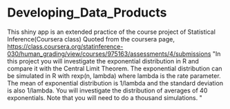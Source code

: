 # Developing_Data_Products
This shiny app is an extended practice of the course project of Statistical Inference(Coursera class)
Quoted from the coursera page, https://class.coursera.org/statinference-030/human_grading/view/courses/975163/assessments/4/submissions
"In this project you will investigate the exponential distribution in R and compare it with the Central Limit Theorem. 
The exponential distribution can be simulated in R with rexp(n, lambda) where lambda is the rate parameter. 
The mean of exponential distribution is 1/lambda and the standard deviation is also 1/lambda.
You will investigate the distribution of averages of 40 exponentials. Note that you will need to do a thousand simulations.
"


